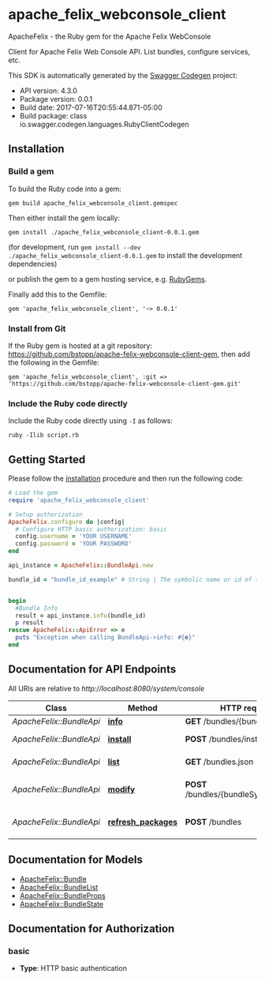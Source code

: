 # apache_felix_webconsole_client

ApacheFelix - the Ruby gem for the Apache Felix WebConsole

Client for Apache Felix Web Console API. List bundles, configure services, etc.

This SDK is automatically generated by the [Swagger Codegen](https://github.com/swagger-api/swagger-codegen) project:

- API version: 4.3.0
- Package version: 0.0.1
- Build date: 2017-07-16T20:55:44.871-05:00
- Build package: class io.swagger.codegen.languages.RubyClientCodegen

## Installation

### Build a gem

To build the Ruby code into a gem:

```shell
gem build apache_felix_webconsole_client.gemspec
```

Then either install the gem locally:

```shell
gem install ./apache_felix_webconsole_client-0.0.1.gem
```
(for development, run `gem install --dev ./apache_felix_webconsole_client-0.0.1.gem` to install the development dependencies)

or publish the gem to a gem hosting service, e.g. [RubyGems](https://rubygems.org/).

Finally add this to the Gemfile:

    gem 'apache_felix_webconsole_client', '~> 0.0.1'

### Install from Git

If the Ruby gem is hosted at a git repository: https://github.com/bstopp/apache-felix-webconsole-client-gem, then add the following in the Gemfile:

    gem 'apache_felix_webconsole_client', :git => 'https://github.com/bstopp/apache-felix-webconsole-client-gem.git'

### Include the Ruby code directly

Include the Ruby code directly using `-I` as follows:

```shell
ruby -Ilib script.rb
```

## Getting Started

Please follow the [installation](#installation) procedure and then run the following code:
```ruby
# Load the gem
require 'apache_felix_webconsole_client'

# Setup authorization
ApacheFelix.configure do |config|
  # Configure HTTP basic authorization: basic
  config.username = 'YOUR USERNAME'
  config.password = 'YOUR PASSWORD'
end

api_instance = ApacheFelix::BundleApi.new

bundle_id = "bundle_id_example" # String | The symbolic name or id of the bundle.


begin
  #Bundle Info
  result = api_instance.info(bundle_id)
  p result
rescue ApacheFelix::ApiError => e
  puts "Exception when calling BundleApi->info: #{e}"
end

```

## Documentation for API Endpoints

All URIs are relative to *http://localhost:8080/system/console*

Class | Method | HTTP request | Description
------------ | ------------- | ------------- | -------------
*ApacheFelix::BundleApi* | [**info**](docs/BundleApi.md#info) | **GET** /bundles/{bundleId}.json | Bundle Info
*ApacheFelix::BundleApi* | [**install**](docs/BundleApi.md#install) | **POST** /bundles/install | Upload a bundle.
*ApacheFelix::BundleApi* | [**list**](docs/BundleApi.md#list) | **GET** /bundles.json | List bundles
*ApacheFelix::BundleApi* | [**modify**](docs/BundleApi.md#modify) | **POST** /bundles/{bundleSymbolicName} | Modify bundles operation.
*ApacheFelix::BundleApi* | [**refresh_packages**](docs/BundleApi.md#refresh_packages) | **POST** /bundles | Modify bundles operation.


## Documentation for Models

 - [ApacheFelix::Bundle](docs/Bundle.md)
 - [ApacheFelix::BundleList](docs/BundleList.md)
 - [ApacheFelix::BundleProps](docs/BundleProps.md)
 - [ApacheFelix::BundleState](docs/BundleState.md)


## Documentation for Authorization


### basic

- **Type**: HTTP basic authentication

